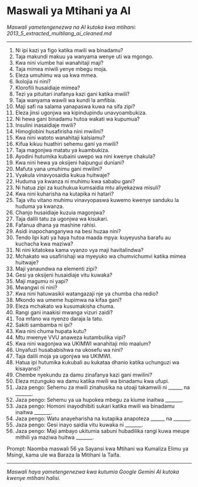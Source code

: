 # Maswali ya Mtihani ya AI
*Maswali yametengenezwa na AI kutoka kwa mtihani: 2013_5_extracted_multilang_ai_cleaned.md*

---

1.  Ni ipi kazi ya figo katika mwili wa binadamu?
2.  Taja makundi makuu ya wanyama wenye uti wa mgongo.
3.  Kwa nini viumbe hai wanahitaji maji?
4.  Taja mimea miwili yenye mbegu moja.
5.  Eleza umuhimu wa ua kwa mmea.
6.  Ikolojia ni nini?
7.  Klorofili husaidiaje mimea?
8.  Tezi ya pituitari inafanya kazi gani katika mwili?
9.  Taja wanyama wawili wa kundi la amfibia.
10. Maji safi na salama yanapaswa kuwa na sifa zipi?
11. Eleza jinsi ugonjwa wa kipindupindu unavyoambukiza.
12. Ni hewa gani binadamu hutoa wakati wa kupumua?
13. Insulini inasaidiaje mwili?
14. Himoglobini husafirisha nini mwilini?
15. Kwa nini watoto wanahitaji kalsiamu?
16. Kifua kikuu huathiri sehemu gani ya mwili?
17. Taja magonjwa matatu ya kuambukiza.
18. Ayodini hutumika kubaini uwepo wa nini kwenye chakula?
19. Kwa nini hewa ya oksijeni haipungui duniani?
20. Mafuta yana umuhimu gani mwilini?
21. Vyakula vinavyosaidia kukua huitwaje?
22. Huduma ya kwanza ni muhimu kwa sababu gani?
23. Ni hatua zipi za kuchukua kumsaidia mtu aliyekazwa misuli?
24. Kwa nini kuharisha na kutapika ni hatari?
25. Taja vitu vitano muhimu vinavyopaswa kuwemo kwenye sanduku la huduma ya kwanza.
26. Chanjo husaidiaje kuzuia magonjwa?
27. Taja dalili tatu za ugonjwa wa kisukari.
28. Fafanua dhana ya mashine rahisi.
29. Asidi inapochanganywa na besi huzaa nini?
30. Tendo lipi kati ya haya hutoa maada mpya: kuyeyusha barafu au kuchacha kwa maziwa?
31. Ni nini kitatokea kama vyanzo vya maji havitalindwa?
32. Mchakato wa usafirishaji wa myeyuko wa chumvichumvi katika mimea huitwaje?
33. Maji yanaundwa na elementi zipi?
34. Gesi ya oksijeni husaidiaje vitu kuwaka?
35. Maji magumu ni yapi?
36. Mwangwi ni nini?
37. Kwa nini hatuwasikii watangazaji nje ya chumba cha redio?
38. Mkondo wa umeme hupimwa na kifaa gani?
39. Eleza mchakato wa kusumakisha chuma.
40. Rangi gani inaakisi mwanga vizuri zaidi?
41. Toa mfano wa nyenzo daraja la tatu.
42. Sakiti sambamba ni ipi?
43. Kwa nini chuma hupata kutu?
44. Mtu mwenye VVU anaweza kutambulika vipi?
45. Kwa nini wagonjwa wa UKIMWI wanahitaji mlo maalum?
46. Unyafuzi husababishwa na ukosefu wa nini?
47. Taja dalili moja ya ugonjwa wa UKIMWI.
48. Hatua ipi hutumika kukubali au kukataa dhanio katika uchunguzi wa kisayansi?
49. Chembe nyekundu za damu zinafanya kazi gani mwilini?
50. Eleza mzunguko wa damu katika mwili wa binadamu kwa ufupi.
51. Jaza pengo: Sehemu za mwili zinahusika na utoaji takamwili ni ______ na _______.
52. Jaza pengo: Sehemu ya ua hupokea mbegu za kiume inaitwa _______.
53. Jaza pengo: Homoni inayodhibiti sukari katika mwili wa binadamu inaitwa _______.
54. Jaza pengo: Watu anayeharisha na kutapika anapoteza ______ na _______.
55. Jaza pengo: Gesi inayo saidia vitu kuwaka ni _______.
56. Jaza pengo: Maji ambayo ukitumia sabuni hubadilika rangi kuwa meupe mithili ya maziwa huitwa _______.

Prompt: Naomba maswali 56 ya Sayansi kwa Mtihani wa Kumaliza Elimu ya Msingi, kama ule wa Baraza la Mitihani la Taifa.

---
*Maswali haya yametengenezwa kwa kutumia Google Gemini AI kutoka kwenye mtihani halisi.*
